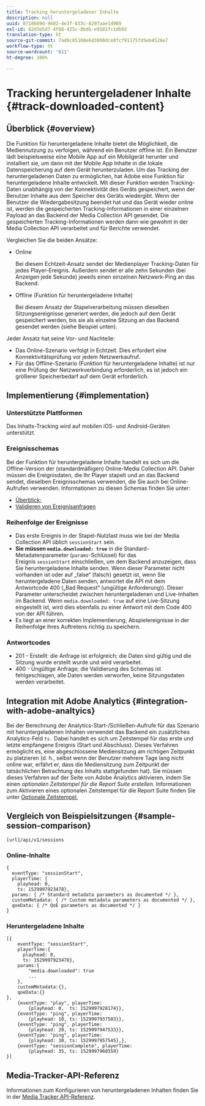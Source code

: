 ```yaml
---
title: Tracking heruntergeladener Inhalte
description: null
uuid: 0718689d-9602-4e3f-833c-8297aae1d909
exl-id: 82d3e5d7-4f88-425c-8bdb-e9101fc1db92
translation-type: ht
source-git-commit: 7ad0c85108e6d3800dce0fcf91175fd5eb4526e7
workflow-type: ht
source-wordcount: '611'
ht-degree: 100%

---
```


# Tracking heruntergeladener Inhalte {#track-downloaded-content}

## Überblick {#overview}

Die Funktion für heruntergeladene Inhalte bietet die Möglichkeit, die Mediennutzung zu verfolgen, während ein Benutzer offline ist. Ein Benutzer lädt beispielsweise eine Mobile App auf ein Mobilgerät herunter und installiert sie, um dann mit der Mobile App Inhalte in die lokale Datenspeicherung auf dem Gerät herunterzuladen. Um das Tracking der heruntergeladenen Daten zu ermöglichen, hat Adobe eine Funktion für heruntergeladene Inhalte entwickelt. Mit dieser Funktion werden Tracking-Daten unabhängig von der Konnektivität des Geräts gespeichert, wenn der Benutzer Inhalte aus dem Speicher des Geräts wiedergibt. Wenn der Benutzer die Wiedergabesitzung beendet hat und das Gerät wieder online ist, werden die gespeicherten Tracking-Informationen in einer einzelnen Payload an das Backend der Media Collection API gesendet. Die gespeicherten Tracking-Informationen werden dann wie gewohnt in der Media Collection API verarbeitet und für Berichte verwendet.

Vergleichen Sie die beiden Ansätze:

* Online

   Bei diesem Echtzeit-Ansatz sendet der Medienplayer Tracking-Daten für jedes Player-Ereignis. Außerdem sendet er alle zehn Sekunden (bei Anzeigen jede Sekunde) jeweils einen einzelnen Netzwerk-Ping an das Backend.

* Offline (Funktion für heruntergeladene Inhalte)

   Bei diesem Ansatz der Stapelverarbeitung müssen dieselben Sitzungsereignisse generiert werden, die jedoch auf dem Gerät gespeichert werden, bis sie als einzelne Sitzung an das Backend gesendet werden (siehe Beispiel unten).

Jeder Ansatz hat seine Vor- und Nachteile:
* Das Online-Szenario verfolgt in Echtzeit. Dies erfordert eine Konnektivitätsprüfung vor jedem Netzwerkaufruf.
* Für das Offline-Szenario (Funktion für heruntergeladene Inhalte) ist nur eine Prüfung der Netzwerkverbindung erforderlich, es ist jedoch ein größerer Speicherbedarf auf dem Gerät erforderlich.

## Implementierung {#implementation}

### Unterstützte Plattformen

Das Inhalts-Tracking wird auf mobilen iOS- und Android-Geräten unterstützt.

### Ereignisschemas

Bei der Funktion für heruntergeladene Inhalte handelt es sich um die Offline-Version der (standardmäßigen) Online-Media Collection API. Daher müssen die Ereignisdaten, die Ihr Player stapelt und an das Backend sendet, dieselben Ereignisschemas verwenden, die Sie auch bei Online-Aufrufen verwenden. Informationen zu diesen Schemas finden Sie unter:
* [Überblick;](/help/media-collection-api/mc-api-overview.md)
* [Validieren von Ereignisanfragen](/help/media-collection-api/mc-api-impl/mc-api-validate-reqs.md)

### Reihenfolge der Ereignisse

* Das erste Ereignis in der Stapel-Nutzlast muss wie bei der Media Collection API üblich `sessionStart` sein.
* **Sie müssen `media.downloaded: true`** in die Standard-Metadatenparameter (`params`-Schlüssel) für das Ereignis `sessionStart` einschließen, um dem Backend anzuzeigen, dass Sie heruntergeladene Inhalte senden. Wenn dieser Parameter nicht vorhanden ist oder auf „false“ (falsch) gesetzt ist, wenn Sie heruntergeladene Daten senden, antwortet die API mit dem Antwortcode 400 („Bad Request“ (ungültige Anforderung)). Dieser Parameter unterscheidet zwischen heruntergeladenen und Live-Inhalten im Backend. Wenn `media.downloaded: true` auf eine Live-Sitzung eingestellt ist, wird dies ebenfalls zu einer Antwort mit dem Code 400 von der API führen.
* Es liegt an einer korrekten Implementierung, Abspielereignisse in der Reihenfolge ihres Auftretens richtig zu speichern.

### Antwortcodes

* 201 - Erstellt: die Anfrage ist erfolgreich; die Daten sind gültig und die Sitzung wurde erstellt wurde und wird verarbeitet.
* 400 - Ungültige Anfrage; die Validierung des Schemas ist fehlgeschlagen, alle Daten werden verworfen, keine Sitzungsdaten werden verarbeitet.

## Integration mit Adobe Analytics {#integration-with-adobe-analtyics}

Bei der Berechnung der Analytics-Start-/Schließen-Aufrufe für das Szenario mit heruntergeladenen Inhalten verwendet das Backend ein zusätzliches Analytics-Feld `ts.` Dabei handelt es sich um Zeitstempel für das erste und letzte empfangene Ereignis (Start und Abschluss). Dieses Verfahren ermöglicht es, eine abgeschlossene Mediensitzung am richtigen Zeitpunkt zu platzieren (d. h., selbst wenn der Benutzer mehrere Tage lang nicht online war, erfährt er, dass die Mediensitzung zum Zeitpunkt der tatsächlichen Betrachtung des Inhalts stattgefunden hat). Sie müssen dieses Verfahren auf der Seite von Adobe Analytics aktivieren, indem Sie einen _optionalen Zeitstempel für die Report Suite erstellen._ Informationen zum Aktivieren eines optionalen Zeitstempel für die Report Suite finden Sie unter [Optionale Zeitstempel.](https://docs.adobe.com/content/help/de-DE/analytics/admin/admin-tools/timestamp-optional.html)

## Vergleich von Beispielsitzungen {#sample-session-comparison}

```
[url]/api/v1/sessions
```

### Online-Inhalte

```
{
  eventType: "sessionStart",
  playerTime: {
    playhead: 0,  
    ts: 1529997923478},  
  params: { /* Standard metadata parameters as documented */ },  
  customMetadata: { /* Custom metadata parameters as documented */ },  
  qoeData: { /* QoE parameters as documented */ }
}
```

### Heruntergeladene Inhalte

```
[{
    eventType: "sessionStart",
    playerTime:{
      playhead: 0,
      ts: 1529997923478},  
    params:{
        "media.downloaded": true
        ...
    },
    customMetadata:{},  
    qoeData:{}
},
    {eventType: "play", playerTime:
        {playhead: 0,  ts: 1529997928174}},
    {eventType: "ping", playerTime:
        {playhead: 10, ts: 1529997937503}},
    {eventType: "ping", playerTime:
        {playhead: 20, ts: 1529997947533}},
    {eventType: "ping", playerTime:
        {playhead: 30, ts: 1529997957545},},
    {eventType: "sessionComplete", playerTime:
        {playhead: 35, ts: 1529997960559}
}]
```

## Media-Tracker-API-Referenz

Informationen zum Konfigurieren von heruntergeladenen Inhalten finden Sie in der [Media Tracker API-Referenz](https://aep-sdks.gitbook.io/docs/using-mobile-extensions/adobe-media-analytics/media-api-reference#media-api-reference).
